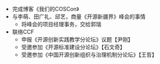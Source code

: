- 完成博客《我们的COSCon》
- 与李萌、田广礼、邱艺，商量《开源新疆界》峰会的事情
	- 将峰会的项目经理事务，交给郭瑞
- 联络CCF
	- 申报《开源创新实践教学分论坛》议题【尹刚】
	- 受邀参加《开源标准建设分论坛》【石文奇】
	- 受邀参加《中国开源创新组织与治理机制分论坛》【王哲】